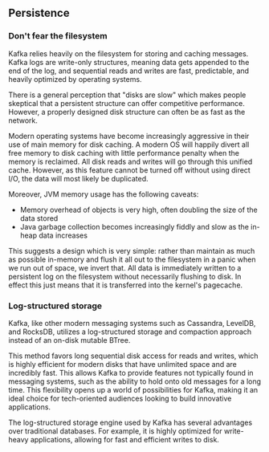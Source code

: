 ## Persistence

### Don't fear the filesystem

Kafka relies heavily on the filesystem for storing and caching messages. Kafka logs are write-only structures, meaning data gets appended to the end of the log, and sequential reads and writes are fast, predictable, and heavily optimized by operating systems.

There is a general perception that "disks are slow" which makes people skeptical that a persistent structure can offer competitive performance. However, a properly designed disk structure can often be as fast as the network.

Modern operating systems have become increasingly aggressive in their use of main memory for disk caching. A modern OS will happily divert all free memory to disk caching with little performance penalty when the memory is reclaimed. All disk reads and writes will go through this unified cache. However, as this feature cannot be turned off without using direct I/O, the data will most likely be duplicated.

Moreover, JVM memory usage has the following caveats:

- Memory overhead of objects is very high, often doubling the size of the data stored
- Java garbage collection becomes increasingly fiddly and slow as the in-heap data increases

This suggests a design which is very simple: rather than maintain as much as possible in-memory and flush it all out to the filesystem in a panic when we run out of space, we invert that. All data is immediately written to a persistent log on the filesystem without necessarily flushing to disk. In effect this just means that it is transferred into the kernel's pagecache.

### Log-structured storage

Kafka, like other modern messaging systems such as Cassandra, LevelDB, and RocksDB, utilizes a log-structured storage and compaction approach instead of an on-disk mutable BTree.

This method favors long sequential disk access for reads and writes, which is highly efficient for modern disks that have unlimited space and are incredibly fast. This allows Kafka to provide features not typically found in messaging systems, such as the ability to hold onto old messages for a long time. This flexibility opens up a world of possibilities for Kafka, making it an ideal choice for tech-oriented audiences looking to build innovative applications.

The log-structured storage engine used by Kafka has several advantages over traditional databases. For example, it is highly optimized for write-heavy applications, allowing for fast and efficient writes to disk.

